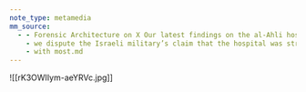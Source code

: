 ```yaml
---
note_type: metamedia
mm_source:
  - - Forensic Architecture on X Our latest findings on the al-Ahli hospital blast using 3D trajectory analysis
    - we dispute the Israeli military’s claim that the hospital was struck by a misfiring Palestinian rocket from a salvo of 17
    - with most.md
---
```


![[rK3OWIIym-aeYRVc.jpg]]


